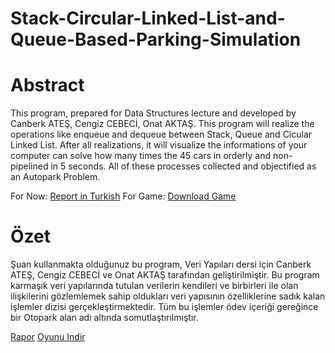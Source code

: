 # Stack-Circular-Linked-List-and-Queue-Based-Parking-Simulation

# Abstract 

This program, prepared for Data Structures lecture and developed by Canberk ATEŞ, Cengiz CEBECİ, Onat AKTAŞ. 
This program will realize the operations like enqueue and dequeue between Stack, Queue and Cicular Linked List. 
After all realizations, it will visualize the informations of your computer can solve how many times the 45 cars 
in orderly and non-pipelined in 5 seconds. All of these processes collected and objectified as an Autopark Problem.

For Now: 
<a href="https://drive.google.com/open?id=12CB5WA7dnSp0xOHACvEt9xK5Qu_4Lcyw">Report in Turkish</a>
For Game:
<a href="https://goo.gl/nXs73e">Download Game</a>

# Özet
Şuan kullanmakta olduğunuz bu program, Veri Yapıları dersi için Canberk ATEŞ, Cengiz CEBECİ ve Onat AKTAŞ tarafından
geliştirilmiştir. Bu program karmaşık veri yapılarında tutulan verilerin kendileri ve birbirleri ile olan ilişkilerini gözlemlemek
sahip oldukları veri yapısının özelliklerine sadık kalan işlemler dizisi gerçekleştirmektedir. Tüm bu işlemler ödev içeriği 
gereğince bir Otopark alan adı altında somutlaştırılmıştır.

<a href="https://drive.google.com/open?id=12CB5WA7dnSp0xOHACvEt9xK5Qu_4Lcyw">Rapor</a>
<a href="https://goo.gl/nXs73e">Oyunu Indir</a>

